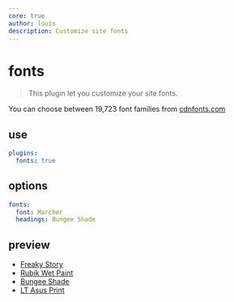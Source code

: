 ```yaml
---
core: true
author: louis
description: Customize site fonts
---
```

# fonts

> This plugin let you customize your site fonts.

You can choose between 19,723 font families from [cdnfonts.com](https://www.cdnfonts.com/)

## use

```yaml
plugins:
  fonts: true
```

## options

```yaml
fonts:
  font: Marcher
  headings: Bungee Shade
```

## preview

- [Freaky Story](plugins/core/fonts?p=fonts|font:Freaky%20Story)
- [Rubik Wet Paint](plugins/core/fonts?p=fonts|headings:Rubik%20Wet%20Paint)
- [Bungee Shade](plugins/core/fonts?p=fonts|font:Bungee%20Shade)
- [LT Asus Print](plugins/core/fonts?p=fonts|font:LT%20Asus%20Print)